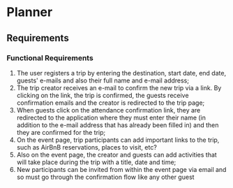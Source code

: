 # Planner

## Requirements

### Functional Requirements

1. The user registers a trip by entering the destination, start date, end date, guests' e-mails and also their full name and e-mail address;
2. The trip creator receives an e-mail to confirm the new trip via a link. By clicking on the link, the trip is confirmed, the guests receive confirmation emails and the creator is redirected to the trip page;
3. When guests click on the attendance confirmation link, they are redirected to the application where they must enter their name (in addition to the e-mail address that has already been filled in) and then they are confirmed for the trip;
4. On the event page, trip participants can add important links to the trip, such as AirBnB reservations, places to visit, etc?
5. Also on the event page, the creator and guests can add activities that will take place during the trip with a title, date and time;
6. New participants can be invited from within the event page via email and so must go through the confirmation flow like any other guest